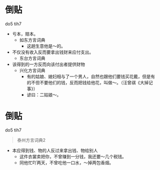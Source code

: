 # 倒贴
do5 tih7
+ 亏本，赔本。
  * 如东方言词典
    - 这趟生意他是～的。
+ 不仅没有收入反而要拿出钱财来应付支出。
  * 东台方言词典
+ 该得到的一方反而向该付出者提供财物
  * 兴化方言词典
    - 有的姑娘、媳妇相与了一个男人，自然也跟他们要钱买花戴，但是有的不但不要他们的钱，反而把钱给他花，叫做～。（汪曾祺《大掉记事》）
    - 谚曰：二姑娘～。

# 倒贴
do5 tih7
> 泰州方言词典2
- 本应得到钱、物的人反过来拿出钱、物给别人
  - 这件衣裳卖把你，不曾赚到一分钱，我还要～几个税钱。
  - 同他忙吖两天，不曾吃他一口水，～掉两包香烟。
